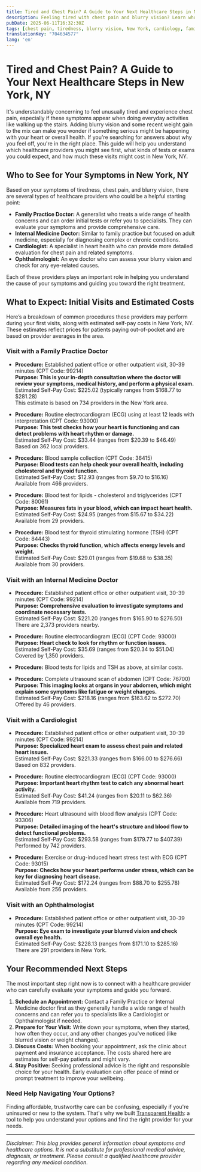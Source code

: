 ```yaml
---
title: Tired and Chest Pain? A Guide to Your Next Healthcare Steps in New York, NY  
description: Feeling tired with chest pain and blurry vision? Learn who to see and what initial costs to expect in New York, NY.  
pubDate: 2025-06-11T16:32:30Z
tags: [chest pain, tiredness, blurry vision, New York, cardiology, family practice, healthcare cost]
translationKey: "704634577"
lang: 'en'
---
```


# Tired and Chest Pain? A Guide to Your Next Healthcare Steps in New York, NY

It's understandably concerning to feel unusually tired and experience chest pain, especially if these symptoms appear when doing everyday activities like walking up the stairs. Adding blurry vision and some recent weight gain to the mix can make you wonder if something serious might be happening with your heart or overall health. If you're searching for answers about why you feel off, you're in the right place. This guide will help you understand which healthcare providers you might see first, what kinds of tests or exams you could expect, and how much these visits might cost in New York, NY.

## Who to See for Your Symptoms in New York, NY

Based on your symptoms of tiredness, chest pain, and blurry vision, there are several types of healthcare providers who could be a helpful starting point:

- **Family Practice Doctor:** A generalist who treats a wide range of health concerns and can order initial tests or refer you to specialists. They can evaluate your symptoms and provide comprehensive care.
- **Internal Medicine Doctor:** Similar to family practice but focused on adult medicine, especially for diagnosing complex or chronic conditions.
- **Cardiologist:** A specialist in heart health who can provide more detailed evaluation for chest pain and related symptoms.
- **Ophthalmologist:** An eye doctor who can assess your blurry vision and check for any eye-related causes.
  
Each of these providers plays an important role in helping you understand the cause of your symptoms and guiding you toward the right treatment.

## What to Expect: Initial Visits and Estimated Costs

Here’s a breakdown of common procedures these providers may perform during your first visits, along with estimated self-pay costs in New York, NY. These estimates reflect prices for patients paying out-of-pocket and are based on provider averages in the area.

### Visit with a Family Practice Doctor

- **Procedure:** Established patient office or other outpatient visit, 30-39 minutes (CPT Code: 99214)  
  **Purpose:** **This is your in-depth consultation where the doctor will review your symptoms, medical history, and perform a physical exam.**  
  Estimated Self-Pay Cost: $225.02 (typically ranges from $168.77 to $281.28)  
  This estimate is based on 734 providers in the New York area.

- **Procedure:** Routine electrocardiogram (ECG) using at least 12 leads with interpretation (CPT Code: 93000)  
  **Purpose:** **This test checks how your heart is functioning and can detect problems with heart rhythm or damage.**  
  Estimated Self-Pay Cost: $33.44 (ranges from $20.39 to $46.49)  
  Based on 362 local providers.

- **Procedure:** Blood sample collection (CPT Code: 36415)  
  **Purpose:** **Blood tests can help check your overall health, including cholesterol and thyroid function.**  
  Estimated Self-Pay Cost: $12.93 (ranges from $9.70 to $16.16)  
  Available from 466 providers.

- **Procedure:** Blood test for lipids - cholesterol and triglycerides (CPT Code: 80061)  
  **Purpose:** **Measures fats in your blood, which can impact heart health.**  
  Estimated Self-Pay Cost: $24.95 (ranges from $15.67 to $34.22)  
  Available from 29 providers.

- **Procedure:** Blood test for thyroid stimulating hormone (TSH) (CPT Code: 84443)  
  **Purpose:** **Checks thyroid function, which affects energy levels and weight.**  
  Estimated Self-Pay Cost: $29.01 (ranges from $19.68 to $38.35)  
  Available from 30 providers.

### Visit with an Internal Medicine Doctor

- **Procedure:** Established patient office or other outpatient visit, 30-39 minutes (CPT Code: 99214)  
  **Purpose:** **Comprehensive evaluation to investigate symptoms and coordinate necessary tests.**  
  Estimated Self-Pay Cost: $221.20 (ranges from $165.90 to $276.50)  
  There are 2,373 providers nearby.

- **Procedure:** Routine electrocardiogram (ECG) (CPT Code: 93000)  
  **Purpose:** **Heart check to look for rhythm or function issues.**  
  Estimated Self-Pay Cost: $35.69 (ranges from $20.34 to $51.04)  
  Covered by 1,350 providers.

- **Procedure:** Blood tests for lipids and TSH as above, at similar costs.

- **Procedure:** Complete ultrasound scan of abdomen (CPT Code: 76700)  
  **Purpose:** **This imaging looks at organs in your abdomen, which might explain some symptoms like fatigue or weight changes.**  
  Estimated Self-Pay Cost: $218.16 (ranges from $163.62 to $272.70)  
  Offered by 46 providers.

### Visit with a Cardiologist

- **Procedure:** Established patient office or other outpatient visit, 30-39 minutes (CPT Code: 99214)  
  **Purpose:** **Specialized heart exam to assess chest pain and related heart issues.**  
  Estimated Self-Pay Cost: $221.33 (ranges from $166.00 to $276.66)  
  Based on 832 providers.

- **Procedure:** Routine electrocardiogram (ECG) (CPT Code: 93000)  
  **Purpose:** **Important heart rhythm test to catch any abnormal heart activity.**  
  Estimated Self-Pay Cost: $41.24 (ranges from $20.11 to $62.36)  
  Available from 719 providers.

- **Procedure:** Heart ultrasound with blood flow analysis (CPT Code: 93306)  
  **Purpose:** **Detailed imaging of the heart's structure and blood flow to detect functional problems.**  
  Estimated Self-Pay Cost: $293.58 (ranges from $179.77 to $407.39)  
  Performed by 742 providers.

- **Procedure:** Exercise or drug-induced heart stress test with ECG (CPT Code: 93015)  
  **Purpose:** **Checks how your heart performs under stress, which can be key for diagnosing heart disease.**  
  Estimated Self-Pay Cost: $172.24 (ranges from $88.70 to $255.78)  
  Available from 256 providers.

### Visit with an Ophthalmologist

- **Procedure:** Established patient office or other outpatient visit, 30-39 minutes (CPT Code: 99214)  
  **Purpose:** **Eye exam to investigate your blurred vision and check overall eye health.**  
  Estimated Self-Pay Cost: $228.13 (ranges from $171.10 to $285.16)  
  There are 291 providers in New York.

## Your Recommended Next Steps

The most important step right now is to connect with a healthcare provider who can carefully evaluate your symptoms and guide you forward.

1. **Schedule an Appointment:** Contact a Family Practice or Internal Medicine doctor first as they generally handle a wide range of health concerns and can refer you to specialists like a Cardiologist or Ophthalmologist if needed.
2. **Prepare for Your Visit:** Write down your symptoms, when they started, how often they occur, and any other changes you've noticed (like blurred vision or weight changes).
3. **Discuss Costs:** When booking your appointment, ask the clinic about payment and insurance acceptance. The costs shared here are estimates for self-pay patients and might vary.
4. **Stay Positive:** Seeking professional advice is the right and responsible choice for your health. Early evaluation can offer peace of mind or prompt treatment to improve your wellbeing.

### Need Help Navigating Your Options?

Finding affordable, trustworthy care can be confusing, especially if you're uninsured or new to the system. That's why we built [Transparent Health](https://transparenthealth.ai): a tool to help you understand your options and find the right provider for your needs. 

---

*Disclaimer: This blog provides general information about symptoms and healthcare options. It is not a substitute for professional medical advice, diagnosis, or treatment. Please consult a qualified healthcare provider regarding any medical condition.*